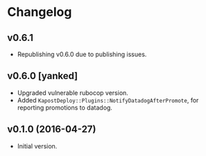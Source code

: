 # Changelog

## v0.6.1

- Republishing v0.6.0 due to publishing issues.

## v0.6.0 [yanked]

- Upgraded vulnerable rubocop version.
- Added `KapostDeploy::Plugins::NotifyDatadogAfterPromote`, for reporting promotions to datadog.

## v0.1.0 (2016-04-27)

- Initial version.
